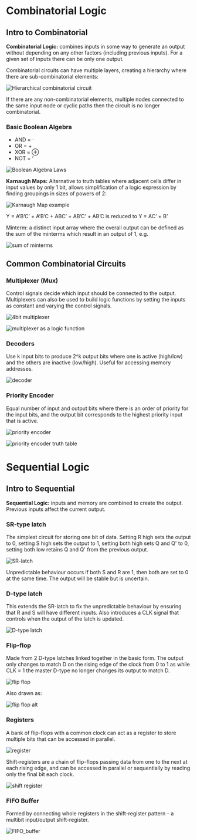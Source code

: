 # Combinatorial Logic

## Intro to Combinatorial

**Combinatorial Logic:** combines inputs in some way to generate an output without depending on any other factors (including previous inputs). For a given set of inputs there can be only one output.

Combinatorial circuits can have multiple layers, creating a hierarchy where there are sub-combinatorial elements:

![Hierarchical combinatorial circuit](hierarchical_combinatorial_circuit.png)

If there are any non-combinatorial elements, multiple nodes connected to the same input node or cyclic paths then the circuit is no longer combinatorial.

### Basic Boolean Algebra

- AND = ·
- OR = +
- XOR = ⊕
- NOT = ’

![Boolean Algebra Laws](boolean_algebra_laws.png)

**Karnaugh Maps:** Alternative to truth tables where adjacent cells differ in input values by only 1 bit, allows simplification of a logic expression by finding groupings in sizes of powers of 2:

![Karnaugh Map example](karnaugh_map.png)

Y = A’B’C’ + A’B’C + ABC’ + AB’C’ + AB’C is reduced to Y = AC’ + B’

Minterm: a distinct input array where the overall output can be defined as the sum of the minterms which result in an output of 1, e.g.

![sum of minterms](minterm_sum.png)

## Common Combinatorial Circuits

### Multiplexer (Mux)

Control signals decide which input should be connected to the output. Multiplexers can also be used to build logic functions by setting the inputs as constant and varying the control signals.

![4bit multiplexer](multiplexer_4bits.png)

![multiplexer as a logic function](multiplexer_as_logic_function.png)

### Decoders

Use k input bits to produce 2^k output bits where one is active (high/low) and the others are inactive (low/high). Useful for accessing memory addresses.

![decoder](decoder.png)

### Priority Encoder

Equal number of input and output bits where there is an order of priority for the input bits, and the output bit corresponds to the highest priority input that is active.

![priority encoder](priority_encoder.png)

![priority encoder truth table](priority_encoder_truthtable.png)

# Sequential Logic

## Intro to Sequential

**Sequential Logic:** inputs and memory are combined to create the output. Previous inputs affect the current output.

### SR-type latch

The simplest circuit for storing one bit of data. Setting R high sets the output to 0, setting S high sets the output to 1, setting both high sets Q and Q' to 0, setting both low retains Q and Q' from the previous output.

![SR-latch](SR-latch.png)

Unpredictable behaviour occurs if both S and R are 1, then both are set to 0 at the same time. The output will be stable but is uncertain.

### D-type latch

This extends the SR-latch to fix the unpredictable behaviour by ensuring that R and S will have different inputs. Also introduces a CLK signal that controls when the output of the latch is updated.

![D-type latch](D-type_latch.png)

### Flip-flop

Made from 2 D-type latches linked together in the basic form. The output only changes to match D on the rising edge of the clock from 0 to 1 as while CLK = 1 the master D-type no longer changes its output to match D.

![flip flop](flip-flop.png)

Also drawn as:

![flip flop alt](flip-flop-alt.png)

### Registers

A bank of flip-flops with a common clock can act as a register to store multiple bits that can be accessed in parallel.

![register](register.png)

Shift-registers are a chain of flip-flops passing data from one to the next at each rising edge, and can be accessed in parallel or sequentially by reading only the final bit each clock.

![shift register](shift_register.png)

### FIFO Buffer

Formed by connecting whole registers in the shift-register pattern - a multibit input/output shift-register.

![FIFO_buffer](FIFO_buffer.png)


